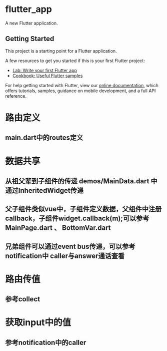 # flutter_app

A new Flutter application.

## Getting Started

This project is a starting point for a Flutter application.

A few resources to get you started if this is your first Flutter project:

- [Lab: Write your first Flutter app](https://flutter.dev/docs/get-started/codelab)
- [Cookbook: Useful Flutter samples](https://flutter.dev/docs/cookbook)

For help getting started with Flutter, view our
[online documentation](https://flutter.dev/docs), which offers tutorials,
samples, guidance on mobile development, and a full API reference.

# 路由定义
## main.dart中的routes定义

# 数据共享
## 从祖父辈到子组件的传递 demos/MainData.dart 中通过InheritedWidget传递
## 父子组件类似vue中，子组件定义数据，父组件中注册callback，子组件widget.callback(m);可以参考MainPage.dart 、 BottomVar.dart
## 兄弟组件可以通过event bus传递，可以参考notification中 caller与answer通话查看

# 路由传值
## 参考collect

# 获取input中的值
## 参考notification中的caller

